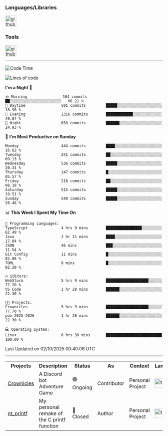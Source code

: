 <div>
    <h3>Languages/Libraries</h3>
    <img alt="github-chart" src="https://skillicons.dev/icons?i=c,py,js,ts,discordjs,html,css,md" height="35px">
</div>
<div>
    <h3>Tools</h3>
    <img alt="github-chart" src="https://skillicons.dev/icons?i=discord,git,github,gitlab,vim,vscode,webstorm,pycharm,ubuntu,pnpm,nodejs,docker" height="35px">
</div>

---
<!--START_SECTION:waka-->
![Code Time](http://img.shields.io/badge/Code%20Time-335%20hrs%2016%20mins-blue)

![Lines of code](https://img.shields.io/badge/From%20Hello%20World%20I%27ve%20Written-131.6%20thousand%20lines%20of%20code-blue)

**I'm a Night 🦉** 

```text
🌞 Morning                164 commits         ██░░░░░░░░░░░░░░░░░░░░░░░   06.21 % 
🌆 Daytime                501 commits         █████░░░░░░░░░░░░░░░░░░░░   18.98 % 
🌃 Evening                1316 commits        ████████████░░░░░░░░░░░░░   49.87 % 
🌙 Night                  658 commits         ██████░░░░░░░░░░░░░░░░░░░   24.93 % 
```
📅 **I'm Most Productive on Sunday** 

```text
Monday                   444 commits         ████░░░░░░░░░░░░░░░░░░░░░   16.82 % 
Tuesday                  241 commits         ██░░░░░░░░░░░░░░░░░░░░░░░   09.13 % 
Wednesday                536 commits         █████░░░░░░░░░░░░░░░░░░░░   20.31 % 
Thursday                 147 commits         █░░░░░░░░░░░░░░░░░░░░░░░░   05.57 % 
Friday                   216 commits         ██░░░░░░░░░░░░░░░░░░░░░░░   08.18 % 
Saturday                 515 commits         █████░░░░░░░░░░░░░░░░░░░░   19.51 % 
Sunday                   540 commits         █████░░░░░░░░░░░░░░░░░░░░   20.46 % 
```


📊 **This Week I Spent My Time On** 

```text
💬 Programming Languages: 
TypeScript               4 hrs 9 mins        ████████████████░░░░░░░░░   62.49 % 
Java                     1 hr 11 mins        ████░░░░░░░░░░░░░░░░░░░░░   17.84 % 
JSON                     46 mins             ███░░░░░░░░░░░░░░░░░░░░░░   11.54 % 
Git Config               11 mins             █░░░░░░░░░░░░░░░░░░░░░░░░   02.86 % 
TOML                     8 mins              █░░░░░░░░░░░░░░░░░░░░░░░░   02.20 % 

🔥 Editors: 
WebStorm                 5 hrs 9 mins        ███████████████████░░░░░░   77.70 % 
VS Code                  1 hr 28 mins        ██████░░░░░░░░░░░░░░░░░░░   22.30 % 

🐱‍💻 Projects: 
Crownicles               5 hrs 9 mins        ███████████████████░░░░░░   77.70 % 
poo-2025-2026            1 hr 28 mins        ██████░░░░░░░░░░░░░░░░░░░   22.30 % 

💻 Operating System: 
Linux                    6 hrs 38 mins       █████████████████████████   100.00 % 
```


 Last Updated on 02/10/2025 00:40:06 UTC
<!--END_SECTION:waka-->

---
<table>
    <tr>
        <th>Projects</th>
        <th>Description</th>
        <th>Status</th>
        <th>As</th>
        <th>Context</th>
        <th>Language</th>
    </tr>
    <tr>
        <td>
            <a href="https://github.com/Crownicles/Crownicles">Crownicles</a>
        </td>
        <td>
            A Discord bot Adventure Game
        </td>
        <td>
            🟢 Ongoing
        </td>
        <td>
            Contributor
        </td>
        <td>
            Personal Project
        </td>
        <td>
            <img alt="ts icon" src="https://skillicons.dev/icons?i=ts" height="30px">
        </td>
    </tr>
        <td>
            <a href="https://github.com/Ntalcme/nt_printf">nt_printf</a>
        </td>
        <td>
             My personal remake of the C printf function 
        </td>
        <td>
            🔴 Closed
        </td>
        <td>
            Author
        </td>
        <td>
            Personal Project
        </td>
        <td>
            <img alt="ts icon" src="https://skillicons.dev/icons?i=c" height="30px">
        </td>
    </tr>
</table>
